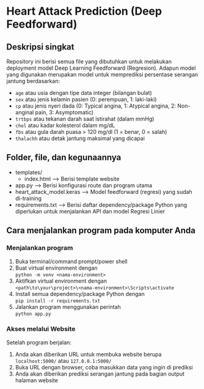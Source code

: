# Heart Attack Prediction (Deep Feedforward)

## Deskripsi singkat

Repository ini berisi semua file yang dibutuhkan untuk melakukan deployment model Deep Learning Feedforward (Regresion). Adapun model yang digunakan merupakan model untuk memprediksi persentase serangan jantung berdasarkan:

-   `age` atau usia dengan tipe data integer (bilangan bulat)
-   `sex` atau jenis kelamin pasien (0: perempuan, 1: laki-laki)
-   `cp` atau jenis nyeri dada (0: Typical angina, 1: Atypical angina, 2: Non-anginal pain, 3: Asymptomatic)
-   `trtbps` atau tekanan darah saat istirahat (dalam mmHg)
-   `chol` atau kadar kolesterol dalam mg/dL
-   `fbs` atau gula darah puasa > 120 mg/dl (1 = benar, 0 = salah) 
-   `thalachh` atau detak jantung maksimal yang dicapai

## Folder, file, dan kegunaannya

-   templates/
    -   index.html --> Berisi template website
-   app.py --> Berisi konfigurasi route dan program utama
-   heart_attack_model.keras --> Model feedforward (regresi) yang sudah di-training
-   requirements.txt --> Berisi daftar dependency/package Python yang diperlukan untuk menjalankan API dan model Regresi Linier

## Cara menjalankan program pada komputer Anda

### Menjalankan program

1. Buka terminal/command prompt/power shell
2. Buat virtual environment dengan\
   `python -m venv <nama-environment>`
3. Aktifkan virtual environment dengan\
   `<path\to\your\project>\<nama-environment>\Scripts\activate`
4. Install semua dependency/package Python dengan\
   `pip install -r requirements.txt`
5. Jalankan program menggunakan perintah\
   `python app.py`

### Akses melalui Website

Setelah program berjalan:

1. Anda akan diberikan URL untuk membuka website berupa `localhost:5000/` atau `127.0.0.1:5000/`
1. Buka URL dengan browser, coba masukkan data yang ingin di prediksi
1. Anda akan diberikan prediksi serangan jantung pada bagian output halaman website